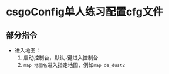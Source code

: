 # csgoConfig单人练习配置cfg文件

## 部分指令
+ 进入地图：
  1. 启动控制台，默认`~`键进入控制台
  2. `map 地图名`进入指定地图，例如`map de_dust2`
